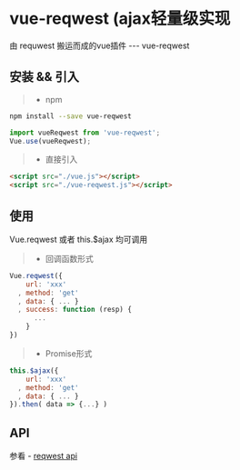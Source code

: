 # vue-reqwest (ajax轻量级实现
 由 requwest 搬运而成的vue插件 --- vue-reqwest


## 安装 && 引入

> * npm

``` bash
npm install --save vue-reqwest
```

```javascript
import vueReqwest from 'vue-reqwest';
Vue.use(vueReqwest);
```

> * 直接引入

```html
<script src="./vue.js"></script>
<script src="./vue-reqwest.js"></script>
```


## 使用

Vue.reqwest 或者 this.$ajax 均可调用

> * 回调函数形式

```javascript
Vue.reqwest({
    url: 'xxx'
  , method: 'get'
  , data: { ... }
  , success: function (resp) {
      ...
    }
})
```

> * Promise形式

```javascript
this.$ajax({
    url: 'xxx'
  , method: 'get'
  , data: { ... }
}).then( data => {...} )
```


## API

参看 - [reqwest api](https://github.com/ded/reqwest)
